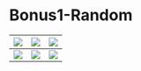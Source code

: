 # Bonus1-Random

|![](https://i.imgur.com/iF3nFyi.png)|![](https://i.imgur.com/k6tVVPg.png)|![](https://i.imgur.com/6vPgXkv.png)|
|--|--|--|
|![](https://i.imgur.com/ECE9CBq.png)|![](https://i.imgur.com/jXFCM0K.png)|![](https://i.imgur.com/7GuCkO0.png)|
